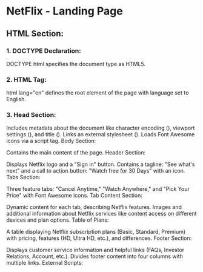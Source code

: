 # NetFlix - Landing Page
## HTML Section:
### 1. DOCTYPE Declaration:
DOCTYPE html specifies the document type as HTML5.
### 2. HTML Tag:
html lang="en" defines the root element of the page with language set to English.
### 3. Head Section:
Includes metadata about the document like character encoding (<meta charset="UTF-8">), viewport settings (<meta name="viewport" content="width=device-width, initial-scale=1.0">), and title (<title>Netflix - Watch TV Shows, Watch Movies Online</title>).
Links an external stylesheet (<link rel="stylesheet" href="styles.css">).
Loads Font Awesome icons via a script tag.
Body Section:

Contains the main content of the page.
Header Section:

Displays Netflix logo and a "Sign in" button.
Contains a tagline: "See what's next" and a call to action button: "Watch free for 30 Days" with an icon.
Tabs Section:

Three feature tabs: "Cancel Anytime," "Watch Anywhere," and "Pick Your Price" with Font Awesome icons.
Tab Content Section:

Dynamic content for each tab, describing Netflix features.
Images and additional information about Netflix services like content access on different devices and plan options.
Table of Plans:

A table displaying Netflix subscription plans (Basic, Standard, Premium) with pricing, features (HD, Ultra HD, etc.), and differences.
Footer Section:

Displays customer service information and helpful links (FAQs, Investor Relations, Account, etc.).
Divides footer content into four columns with multiple links.
External Scripts:

